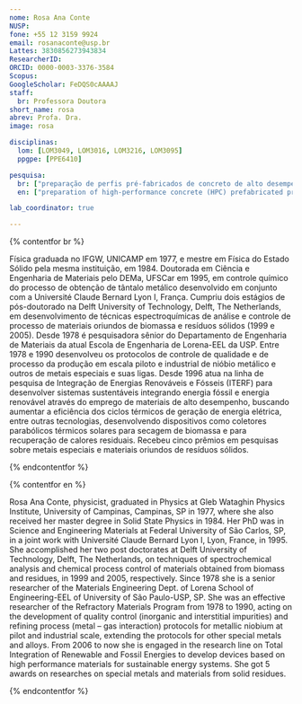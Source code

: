 ```yaml
---
nome: Rosa Ana Conte
NUSP:
fone: +55 12 3159 9924
email: rosanaconte@usp.br
Lattes: 3830856273943834
ResearcherID:
ORCID: 0000-0003-3376-3584
Scopus:
GoogleScholar: FeDQS0cAAAAJ
staff:
  br: Professora Doutora
short_name: rosa
abrev: Profa. Dra.
image: rosa

disciplinas:
  lom: [LOM3049, LOM3016, LOM3216, LOM3095]
  ppgpe: [PPE6410]

pesquisa:
  br: ["preparação de perfis pré-fabricados de concreto de alto desempenho (CAD) com adição de sílica ativa de casca de arroz para múltiplas aplicações na solução de problemas típicos de países com clima tropical", "utilização de plásticos não recicláveis em perfis não estruturais de CAD", "preparação de concretos refratários para isolamento térmico de dispositivos de ciclos de potência", "projetos básicos de unidades termoelétricas para geração sustentável de energia elétrica usando energia solar térmica, biomassas e resíduos sólidos orgânicos"]
  en: ["preparation of high-performance concrete (HPC) prefabricated profiles for multiple applications to solve typical problems of tropical climate countries", "preparation of HPC profiles with addition of non-recycable plastics for non-structural applications", "preparation of refractory concretes for insulation purposes in thermal devices of power generation cycles", "development of thermoelectrical units for sustainable electric energy systems by integrating thermal solar energy, biomass energy and selected organic solids"]

lab_coordinator: true

---
```


{% contentfor br %}

Física graduada no IFGW, UNICAMP em 1977, e mestre em Física do Estado Sólido pela mesma instituição, em 1984. Doutorada em Ciência e Engenharia de Materiais pelo DEMa, UFSCar em 1995, em controle químico do processo de obtenção de tântalo metálico desenvolvido em conjunto com a Université Claude Bernard Lyon I, França. Cumpriu dois estágios de pós-doutorado na Delft University of Technology, Delft, The Netherlands, em desenvolvimento de técnicas espectroquímicas de análise e controle de processo de materiais oriundos de biomassa e resíduos sólidos (1999 e 2005). Desde 1978 é pesquisadora sênior do Departamento de Engenharia de Materiais da atual Escola de Engenharia de Lorena-EEL da USP. Entre 1978 e 1990 desenvolveu os protocolos de controle de qualidade e de processo da produção em escala piloto e industrial de nióbio metálico e outros de metais especiais e suas ligas. Desde 1996 atua na linha de pesquisa de Integração de Energias Renováveis e Fósseis (ITERF) para desenvolver sistemas sustentáveis integrando energia fóssil e energia renovável através do emprego de materiais de alto desempenho, buscando aumentar a eficiência dos ciclos térmicos de geração de energia elétrica, entre outras tecnologias, desenvolvendo dispositivos como coletores parabólicos térmicos solares para secagem de biomassa e para recuperação de calores residuais. Recebeu cinco prêmios em pesquisas sobre metais especiais e materiais oriundos de resíduos sólidos.

{% endcontentfor %}

{% contentfor en %}

Rosa Ana Conte, physicist, graduated in Physics at Gleb Wataghin Physics Institute, University of Campinas, Campinas, SP in 1977, where she also received her master degree in Solid State Physics in 1984. Her PhD was in Science and Engineering Materials at Federal University of São Carlos, SP, in a joint work with Université Claude Bernard Lyon I, Lyon, France, in 1995. She accomplished her two post doctorates at Delft University of Technology, Delft, The Netherlands, on techniques of spectrochemical analysis and chemical process control of materials obtained from biomass and residues, in 1999 and 2005, respectively. Since 1978 she is a senior researcher of the Materials Engineering Dept. of Lorena School of Engineering-EEL of University of São Paulo-USP, SP. She was an effective researcher of the Refractory Materials Program from 1978 to 1990, acting on the development of quality control (inorganic and interstitial impurities) and refining process (metal – gas interaction) protocols for metallic niobium at pilot and industrial scale, extending the protocols for other special metals and alloys. From 2006 to now she is engaged in the research line on Total Integration of Renewable and Fossil Energies to develop devices based on high performance materials for sustainable energy systems. She got 5 awards on researches on special metals and materials from solid residues.

{% endcontentfor %}

